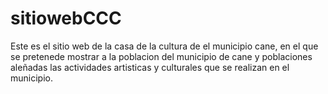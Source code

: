 # sitiowebCCC
Este es el sitio web de la casa de la cultura de el municipio cane, en el que se pretenede mostrar a la poblacion del municipio de cane y poblaciones aleñadas las actividades artisticas y culturales que se realizan en el municipio.
